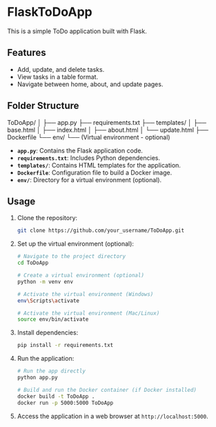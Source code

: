 # FlaskToDoApp

This is a simple ToDo application built with Flask.

## Features

- Add, update, and delete tasks.
- View tasks in a table format.
- Navigate between home, about, and update pages.

## Folder Structure
ToDoApp/
│
├── app.py
├── requirements.txt
├── templates/
│   ├── base.html
│   ├── index.html
│   ├── about.html
│   └── update.html
├── Dockerfile
└── env/
    └── (Virtual environment - optional)

- **`app.py`**: Contains the Flask application code.
- **`requirements.txt`**: Includes Python dependencies.
- **`templates/`**: Contains HTML templates for the application.
- **`Dockerfile`**: Configuration file to build a Docker image.
- **`env/`**: Directory for a virtual environment (optional).

## Usage

1. Clone the repository:

    ```bash
    git clone https://github.com/your_username/ToDoApp.git
    ```

2. Set up the virtual environment (optional):

    ```bash
    # Navigate to the project directory
    cd ToDoApp

    # Create a virtual environment (optional)
    python -m venv env

    # Activate the virtual environment (Windows)
    env\Scripts\activate

    # Activate the virtual environment (Mac/Linux)
    source env/bin/activate
    ```

3. Install dependencies:

    ```bash
    pip install -r requirements.txt
    ```

4. Run the application:

    ```bash
    # Run the app directly
    python app.py

    # Build and run the Docker container (if Docker installed)
    docker build -t ToDoApp .
    docker run -p 5000:5000 ToDoApp
    ```

5. Access the application in a web browser at `http://localhost:5000`.
